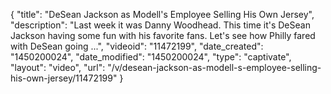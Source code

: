 {
    "title": "DeSean Jackson as Modell's Employee Selling His Own Jersey",
    "description": "Last week it was Danny Woodhead. This time it's DeSean Jackson having some fun with his favorite fans. Let's see how Philly fared with DeSean going ...",
    "videoid": "11472199",
    "date_created": "1450200024",
    "date_modified": "1450200024",
    "type": "captivate",
    "layout": "video",
    "url": "\/v\/desean-jackson-as-modell-s-employee-selling-his-own-jersey\/11472199"
}
